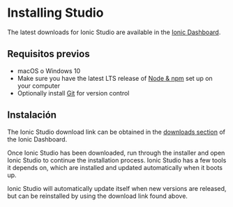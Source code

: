 ---
---

# Installing Studio

The latest downloads for Ionic Studio are available in the [Ionic Dashboard](https://dashboard.ionicframework.com/personal/downloads).

## Requisitos previos

* macOS o Windows 10
* Make sure you have the latest LTS release of [Node & npm](/docs/intro/environment#node-npm) set up on your computer
* Optionally install [Git](/docs/intro/environment#git) for version control

## Instalación

The Ionic Studio download link can be obtained in the [downloads section](https://dashboard.ionicframework.com/personal/downloads) of the Ionic Dashboard.

Once Ionic Studio has been downloaded, run through the installer and open Ionic Studio to continue the installation process. Ionic Studio has a few tools it depends on, which are installed and updated automatically when it boots up.

Ionic Studio will automatically update itself when new versions are released, but can be reinstalled by using the download link found above.